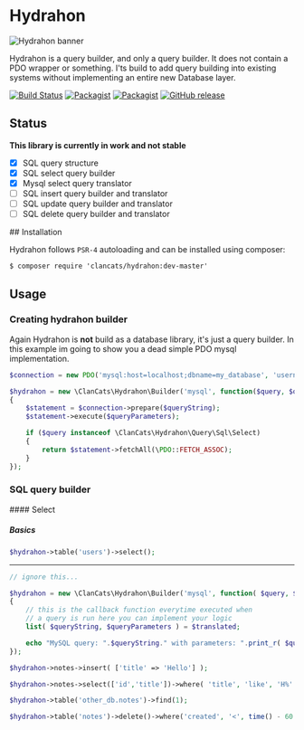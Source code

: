 # Hydrahon

![Hydrahon banner](https://cloud.githubusercontent.com/assets/956212/7947360/e36d75ea-097c-11e5-89c0-be7b56bbf5ca.png)

Hydrahon is a query builder, and only a query builder. It does not contain a PDO wrapper or something. I'ts build to add query building into existing systems without implementing an entire new Database layer.

[![Build Status](https://travis-ci.org/ClanCats/Hydrahon.svg?branch=master)](https://travis-ci.org/ClanCats/Hydrahon)
[![Packagist](https://img.shields.io/packagist/dt/clancats/hydrahon.svg)]()
[![Packagist](https://img.shields.io/packagist/l/clancats/hydrahon.svg)]()
[![GitHub release](https://img.shields.io/github/release/clancats/hydrahon.svg)]()

## Status

**This library is currently in work and not stable**

 - [x] SQL query structure
 - [x] SQL select query builder
 - [x] Mysql select query translator
 - [ ] SQL insert query builder and translator
 - [ ] SQL update query builder and translator
 - [ ] SQL delete query builder and translator

## Installation

Hydrahon follows `PSR-4` autoloading and can be installed using composer:

```
$ composer require 'clancats/hydrahon:dev-master'
```

## Usage

### Creating hydrahon builder

Again Hydrahon is **not** build as a database library, it's just a query builder. In this example im going to show you a dead simple PDO mysql implementation.

```php 
$connection = new PDO('mysql:host=localhost;dbname=my_database', 'username', 'password');

$hydrahon = new \ClanCats\Hydrahon\Builder('mysql', function($query, $queryString, queryParameters) use($connection)
{
	$statement = $connection->prepare($queryString);
    $statement->execute($queryParameters);

    if ($query instanceof \ClanCats\Hydrahon\Query\Sql\Select)
    {
    	return $statement->fetchAll(\PDO::FETCH_ASSOC);
    }
});
```

### SQL query builder

#### Select 

##### Basics 

```php
$hydrahon->table('users')->select();
```

---

```php
// ignore this...

$hydrahon = new \ClanCats\Hydrahon\Builder('mysql', function( $query, $translated )
{
	// this is the callback function everytime executed when
	// a query is run here you can implement your logic
	list( $queryString, $queryParameters ) = $translated;

	echo "MySQL query: ".$queryString." with parameters: ".print_r( $queryParameters, true );
});

$hydrahon->notes->insert( ['title' => 'Hello'] );

$hydrahon->notes->select(['id','title'])->where( 'title', 'like', 'H%' )->get();

$hydrahon->table('other_db.notes')->find(1);

$hydrahon->table('notes')->delete()->where('created', '<', time() - 60 * 60 * 24 );
```
